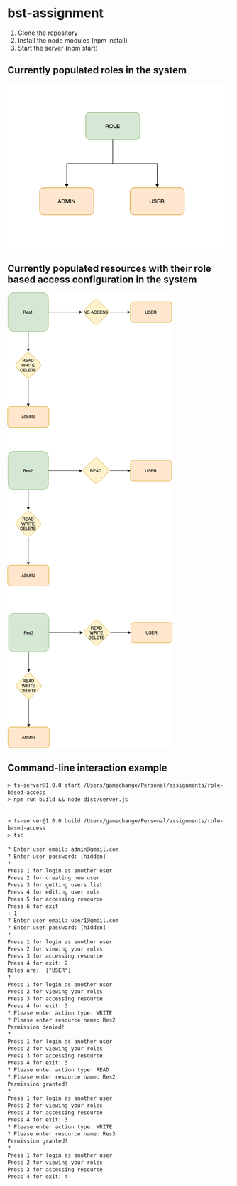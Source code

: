 # bst-assignment
1. Clone the repository
2. Install the node modules (npm install)
3. Start the server (npm start)


## Currently populated roles in the system

![alt text](roles.png)

## Currently populated resources with their role based access configuration in the system

![alt text](bsFig1.png)


## Command-line interaction example
```
> ts-server@1.0.0 start /Users/gamechange/Personal/assignments/role-based-access
> npm run build && node dist/server.js


> ts-server@1.0.0 build /Users/gamechange/Personal/assignments/role-based-access
> tsc

? Enter user email: admin@gmail.com
? Enter user password: [hidden]
? 
Press 1 for login as another user
Press 2 for creating new user
Press 3 for getting users list
Press 4 for editing user role
Press 5 for accessing resource
Press 6 for exit
: 1
? Enter user email: user1@gmail.com
? Enter user password: [hidden]
? 
Press 1 for login as another user
Press 2 for viewing your roles
Press 3 for accessing resource
Press 4 for exit: 2
Roles are:  ["USER"]
? 
Press 1 for login as another user
Press 2 for viewing your roles
Press 3 for accessing resource
Press 4 for exit: 3
? Please enter action type: WRITE
? Please enter resource name: Res2
Permission denied!
? 
Press 1 for login as another user
Press 2 for viewing your roles
Press 3 for accessing resource
Press 4 for exit: 3
? Please enter action type: READ
? Please enter resource name: Res2
Permission granted!
? 
Press 1 for login as another user
Press 2 for viewing your roles
Press 3 for accessing resource
Press 4 for exit: 3
? Please enter action type: WRITE
? Please enter resource name: Res3
Permission granted!
? 
Press 1 for login as another user
Press 2 for viewing your roles
Press 3 for accessing resource
Press 4 for exit: 4
```
